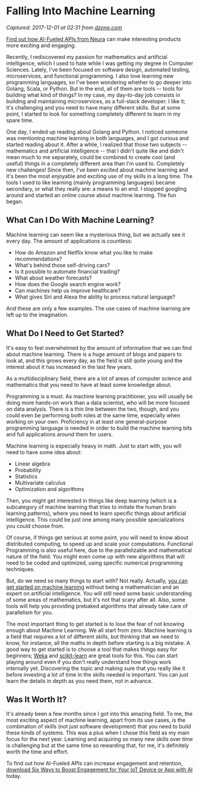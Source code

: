 # Falling Into Machine Learning

_Captured: 2017-12-01 at 02:31 from [dzone.com](https://dzone.com/articles/falling-into-machine-learning?edition=339014&utm_source=Daily%20Digest&utm_medium=email&utm_campaign=Daily%20Digest%202017-11-30)_

[Find out how AI-Fueled APIs from Neura](https://dzone.com/go?i=244221&u=https%3A%2F%2Fhubs.ly%2FH08wTJ10) can make interesting products more exciting and engaging.

Recently, I rediscovered my passion for mathematics and artificial intelligence, which I used to hate while I was getting my degree in Computer Sciences. Lately, I've been focused on software design, automated testing, microservices, and functional programming. I also love learning new programming languages, so I've been wondering whether to go deeper into Golang, Scala, or Python. But in the end, all of them are tools -- tools for building what kind of things? In my case, my day-to-day job consists in building and maintaining microservices, as a full-stack developer. I like it; it's challenging and you need to have many different skills. But at some point, I started to look for something completely different to learn in my spare time.

One day, I ended up reading about Golang and Python. I noticed someone was mentioning machine learning in both languages, and I got curious and started reading about it. After a while, I realized that those two subjects -- mathematics and artificial intelligence -- that I didn't quite like and didn't mean much to me separately, could be combined to create cool (and useful) things in a completely different area than I'm used to. Completely new challenges! Since then, I've been excited about machine learning and it's been the most enjoyable and exciting use of my skills in a long time. The tools I used to like learning (mainly programming languages) became secondary, or what they really are: a means to an end. I stopped googling around and started an online course about machine learning. The fun began.

## What Can I Do With Machine Learning?

Machine learning can seem like a mysterious thing, but we actually see it every day. The amount of applications is countless:

  * How do Amazon and Netflix know what you like to make recommendations?
  * What's behind those self-driving cars?
  * Is it possible to automate financial trading?
  * What about weather forecasts?
  * How does the Google search engine work?
  * Can machines help us improve healthcare?
  * What gives Siri and Alexa the ability to process natural language?

And these are only a few examples. The use cases of machine learning are left up to the imagination.

## What Do I Need to Get Started?

It's easy to feel overwhelmed by the amount of information that we can find about machine learning. There is a huge amount of blogs and papers to look at, and this grows every day, as the field is still quite young and the interest about it has increased in the last few years.

As a multidisciplinary field, there are a lot of areas of computer science and mathematics that you need to have at least some knowledge about.

Programming is a must. As machine learning practitioner, you will usually be doing more hands-on work than a data scientist, who will be more focused on data analysis. There is a thin line between the two, though, and you could even be performing both roles at the same time, especially when working on your own. Proficiency in at least one general-purpose programming language is needed in order to build the machine learning bits and full applications around them for users.

Machine learning is especially heavy in math. Just to start with, you will need to have some idea about:

  * Linear algebra
  * Probability
  * Statistics
  * Multivariate calculus
  * Optimization and algorithms

Then, you might get interested in things like deep learning (which is a subcategory of machine learning that tries to imitate the human brain learning patterns), where you need to learn specific things about artificial intelligence. This could be just one among many possible specializations you could choose from.

Of course, if things get serious at some point, you will need to know about distributed computing, to speed up and scale your computations. Functional Programming is also useful here, due to the parallelizable and mathematical nature of the field. You might even come up with new algorithms that will need to be coded and optimized, using specific numerical programming techniques.

But, do we need so many things to start with? Not really. Actually, [you can get started on machine learning](https://machinelearningmastery.com/get-started-machine-learning/) without being a mathematician and an expert on artificial intelligence. You will still need some basic understanding of some areas of mathematics, but it's not that scary after all. Also, some tools will help you providing prebaked algorithms that already take care of parallelism for you.

The most important thing to get started is to lose the fear of not knowing enough about Machine Learning. We all start from zero. Machine learning is a field that requires a lot of different skills, but thinking that we need to know, for instance, all the maths in depth before starting is a big mistake. A good way to get started is to choose a tool that makes things easy for beginners; [Weka](https://www.cs.waikato.ac.nz/ml/weka/) and [scikit-learn](http://scikit-learn.org/) are great tools for this. You can start playing around even if you don't really understand how things work internally yet. Discovering the topic and making sure that you really like it before investing a lot of time in the skills needed is important. You can just learn the details in depth as you need them, not in advance.

## Was It Worth It?

It's already been a few months since I got into this amazing field. To me, the most exciting aspect of machine learning, apart from its use cases, is the combination of skills (not just software development) that you need to build these kinds of systems. This was a plus when I chose this field as my main focus for the next year. Learning and acquiring so many new skills over time is challenging but at the same time so rewarding that, for me, it's definitely worth the time and effort.

To find out how AI-Fueled APIs can increase engagement and retention, [download Six Ways to Boost Engagement for Your IoT Device or App with AI](https://dzone.com/go?i=244222&u=https%3A%2F%2Fhubs.ly%2FH08wTJ50) today.
